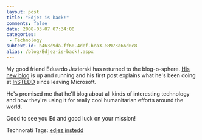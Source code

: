 ```yaml
---
layout: post
title: "Edjez is back!"
comments: false
date: 2008-03-07 07:34:00
categories:
 - Technology
subtext-id: b463d9da-ff60-4def-bca3-e8973a66d0c8
alias: /blog/Edjez-is-back!.aspx
---
```



My good friend Eduardo Jezierski has returned to the blog-o-sphere. [His new blog](http://edjez.instedd.org/) is up and running and his first post explains what he's been doing at [InSTEDD](http://www.instedd.org/) since leaving Microsoft.

He's promised me that he'll blog about all kinds of interesting technology and how they're using it for really cool humanitarian efforts around the world.

Good to see you Ed and good luck on your mission!

Technorati Tags: [edjez](http://technorati.com/tags/edjez),[instedd](http://technorati.com/tags/instedd)
